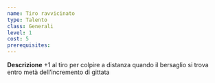 ```yaml
---
name: Tiro ravvicinato
type: Talento
class: Generali
level: 1
cost: 5
prerequisites: 
---
```


**Descrizione**
+1 al tiro per colpire a distanza quando il bersaglio si trova entro metà dell’incremento di gittata